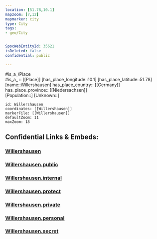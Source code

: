 ```yaml
---
location: [51.78,10.1] 
mapzoom: [7,12] 
mapmarker: city 
type: City
tags:
- geo/City


SpocWebEntityId: 35621
isDeleted: false
confidential: public

---
```

#is_a_/Place  
#is_a_ :: [[Place]] 
[has_place_longitude::10.1] 
[has_place_latitude::51.78] 
[name::Willershausen] 
has_place_country:: [[Germany]]  
has_place_province:: [[Niedersachsen]]  
[Population::] 
[Unknown::] 


```leaflet
id: Willershausen
coordinates: [[Willershausen]] 
markerFile: [[Willershausen]] 
defaultZoom: 11 
maxZoom: 18
```


## Confidential Links & Embeds: 

### [Willershausen](/_Standards/Earth/Continent/Europe/Europe~Central/Germany/Germany~West/Niedersachsen/counties~Niedersachsen/Northeim/cities~Northeim/Kalefeld/boroughs~Kalefeld/Willershausen.md) 

### [Willershausen.public](/_public/Earth/Continent/Europe/Europe~Central/Germany/Germany~West/Niedersachsen/counties~Niedersachsen/Northeim/cities~Northeim/Kalefeld/boroughs~Kalefeld/Willershausen.public.md) 

### [Willershausen.internal](/_internal/Earth/Continent/Europe/Europe~Central/Germany/Germany~West/Niedersachsen/counties~Niedersachsen/Northeim/cities~Northeim/Kalefeld/boroughs~Kalefeld/Willershausen.internal.md) 

### [Willershausen.protect](/_protect/Earth/Continent/Europe/Europe~Central/Germany/Germany~West/Niedersachsen/counties~Niedersachsen/Northeim/cities~Northeim/Kalefeld/boroughs~Kalefeld/Willershausen.protect.md) 

### [Willershausen.private](/_private/Earth/Continent/Europe/Europe~Central/Germany/Germany~West/Niedersachsen/counties~Niedersachsen/Northeim/cities~Northeim/Kalefeld/boroughs~Kalefeld/Willershausen.private.md) 

### [Willershausen.personal](/_personal/Earth/Continent/Europe/Europe~Central/Germany/Germany~West/Niedersachsen/counties~Niedersachsen/Northeim/cities~Northeim/Kalefeld/boroughs~Kalefeld/Willershausen.personal.md) 

### [Willershausen.secret](/_secret/Earth/Continent/Europe/Europe~Central/Germany/Germany~West/Niedersachsen/counties~Niedersachsen/Northeim/cities~Northeim/Kalefeld/boroughs~Kalefeld/Willershausen.secret.md)

